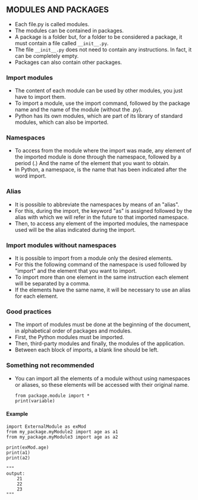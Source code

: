 ## MODULES AND PACKAGES

- Each file.py is called modules.
- The modules can be contained in packages.
- A package is a folder but, for a folder to be considered a package, it must contain a file called `__init__.py`.
- The file `__init__.py` does not need to contain any instructions. In fact, it can be completely empty.
- Packages can also contain other packages.


### Import modules

- The content of each module can be used by other modules, you just have to import them.
- To import a module, use the import command, followed by the package name and the name of the module (without the .py).
- Python has its own modules, which are part of its library of standard modules, which can also be imported.


### Namespaces

- To access from the module where the import was made, any element of the imported module is done through the namespace, followed by a period (.) And the name of the element that you want to obtain.
- In Python, a namespace, is the name that has been indicated after the word import.


### Alias

- It is possible to abbreviate the namespaces by means of an "alias".
- For this, during the import, the keyword "as" is assigned followed by the alias with which we will refer in the future to that imported namespace.
- Then, to access any element of the imported modules, the namespace used will be the alias indicated during the import.


### Import modules without namespaces

- It is possible to import from a module only the desired elements.
- For this the following command of the namespace is used followed by "import" and the element that you want to import.
- To import more than one element in the same instruction each element will be separated by a comma.
- If the elements have the same name, it will be necessary to use an alias for each element.


### Good practices

- The import of modules must be done at the beginning of the document, in alphabetical order of packages and modules.
- First, the Python modules must be imported.
- Then, third-party modules and finally, the modules of the application.
- Between each block of imports, a blank line should be left.


### Something not recommended

- You can import all the elements of a module without using namespaces or aliases, so these elements will be accessed with their original name.

    ```
    from package.module import *
    print(variable)
    ```


#### Example

```
import ExternalModule as exMod
from my_package.myModule2 import age as a1
from my_package.myModule3 import age as a2

print(exMod.age)
print(a1)
print(a2)

"""
output:
    21
    22
    23
"""
```    
    
